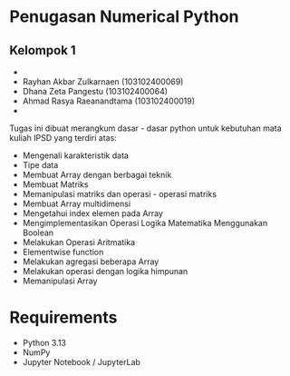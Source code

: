 # Penugasan Numerical Python
## Kelompok 1
-
- Rayhan Akbar Zulkarnaen (103102400069)
- ⁠Dhana Zeta Pangestu (103102400064)
- Ahmad Rasya Raeanandtama (103102400019)
-


Tugas ini dibuat merangkum dasar - dasar python untuk kebutuhan mata kuliah IPSD yang terdiri atas:

- Mengenali karakteristik data
- Tipe data 
- Membuat Array dengan berbagai teknik
- Membuat Matriks
- Memanipulasi matriks dan operasi - operasi matriks
- Membuat Array multidimensi
- Mengetahui index elemen pada Array
- Mengimplementasikan Operasi Logika Matematika Menggunakan Boolean
- Melakukan Operasi Aritmatika
- Elementwise function
- Melakukan agregasi beberapa Array
- Melakukan operasi dengan logika himpunan
- Memanipulasi Array

# Requirements

- Python 3.13  
- NumPy  
- Jupyter Notebook / JupyterLab




